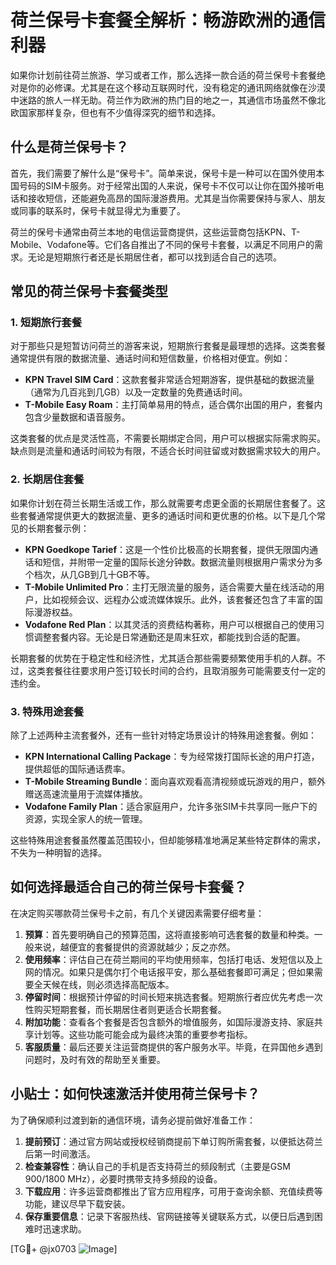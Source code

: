 # 荷兰保号卡套餐全解析：畅游欧洲的通信利器

如果你计划前往荷兰旅游、学习或者工作，那么选择一款合适的荷兰保号卡套餐绝对是你的必修课。尤其是在这个移动互联网时代，没有稳定的通讯网络就像在沙漠中迷路的旅人一样无助。荷兰作为欧洲的热门目的地之一，其通信市场虽然不像北欧国家那样复杂，但也有不少值得深究的细节和选择。

## 什么是荷兰保号卡？

首先，我们需要了解什么是“保号卡”。简单来说，保号卡是一种可以在国外使用本国号码的SIM卡服务。对于经常出国的人来说，保号卡不仅可以让你在国外接听电话和接收短信，还能避免高昂的国际漫游费用。尤其是当你需要保持与家人、朋友或同事的联系时，保号卡就显得尤为重要了。

荷兰的保号卡通常由荷兰本地的电信运营商提供，这些运营商包括KPN、T-Mobile、Vodafone等。它们各自推出了不同的保号卡套餐，以满足不同用户的需求。无论是短期旅行者还是长期居住者，都可以找到适合自己的选项。

## 常见的荷兰保号卡套餐类型

### 1. 短期旅行套餐

对于那些只是短暂访问荷兰的游客来说，短期旅行套餐是最理想的选择。这类套餐通常提供有限的数据流量、通话时间和短信数量，价格相对便宜。例如：

- **KPN Travel SIM Card**：这款套餐非常适合短期游客，提供基础的数据流量（通常为几百兆到几GB）以及一定数量的免费通话时间。
- **T-Mobile Easy Roam**：主打简单易用的特点，适合偶尔出国的用户，套餐内包含少量数据和语音服务。

这类套餐的优点是灵活性高，不需要长期绑定合同，用户可以根据实际需求购买。缺点则是流量和通话时间较为有限，不适合长时间驻留或对数据需求较大的用户。

### 2. 长期居住套餐

如果你计划在荷兰长期生活或工作，那么就需要考虑更全面的长期居住套餐了。这些套餐通常提供更大的数据流量、更多的通话时间和更优惠的价格。以下是几个常见的长期套餐示例：

- **KPN Goedkope Tarief**：这是一个性价比极高的长期套餐，提供无限国内通话和短信，并附带一定量的国际长途分钟数。数据流量则根据用户需求分为多个档次，从几GB到几十GB不等。
- **T-Mobile Unlimited Pro**：主打无限流量的服务，适合需要大量在线活动的用户，比如视频会议、远程办公或流媒体娱乐。此外，该套餐还包含了丰富的国际漫游权益。
- **Vodafone Red Plan**：以其灵活的资费结构著称，用户可以根据自己的使用习惯调整套餐内容。无论是日常通勤还是周末狂欢，都能找到合适的配置。

长期套餐的优势在于稳定性和经济性，尤其适合那些需要频繁使用手机的人群。不过，这类套餐往往要求用户签订较长时间的合约，且取消服务可能需要支付一定的违约金。

### 3. 特殊用途套餐

除了上述两种主流套餐外，还有一些针对特定场景设计的特殊用途套餐。例如：

- **KPN International Calling Package**：专为经常拨打国际长途的用户打造，提供超低的国际通话费率。
- **T-Mobile Streaming Bundle**：面向喜欢观看高清视频或玩游戏的用户，额外赠送高速流量用于流媒体播放。
- **Vodafone Family Plan**：适合家庭用户，允许多张SIM卡共享同一账户下的资源，实现全家人的统一管理。

这些特殊用途套餐虽然覆盖范围较小，但却能够精准地满足某些特定群体的需求，不失为一种明智的选择。

## 如何选择最适合自己的荷兰保号卡套餐？

在决定购买哪款荷兰保号卡之前，有几个关键因素需要仔细考量：

1. **预算**：首先要明确自己的预算范围，这将直接影响可选套餐的数量和种类。一般来说，越便宜的套餐提供的资源就越少；反之亦然。
2. **使用频率**：评估自己在荷兰期间的平均使用频率，包括打电话、发短信以及上网的情况。如果只是偶尔打个电话报平安，那么基础套餐即可满足；但如果需要全天候在线，则必须选择高配版本。
3. **停留时间**：根据预计停留的时间长短来挑选套餐。短期旅行者应优先考虑一次性购买短期套餐，而长期居住者则更适合长期套餐。
4. **附加功能**：查看各个套餐是否包含额外的增值服务，如国际漫游支持、家庭共享计划等。这些功能可能会成为最终决策的重要参考指标。
5. **客服质量**：最后还要关注运营商提供的客户服务水平。毕竟，在异国他乡遇到问题时，及时有效的帮助至关重要。

## 小贴士：如何快速激活并使用荷兰保号卡？

为了确保顺利过渡到新的通信环境，请务必提前做好准备工作：

1. **提前预订**：通过官方网站或授权经销商提前下单订购所需套餐，以便抵达荷兰后第一时间激活。
2. **检查兼容性**：确认自己的手机是否支持荷兰的频段制式（主要是GSM 900/1800 MHz），必要时携带支持多频段的设备。
3. **下载应用**：许多运营商都推出了官方应用程序，可用于查询余额、充值续费等功能，建议尽早下载安装。
4. **保存重要信息**：记录下客服热线、官网链接等关键联系方式，以便日后遇到困难时迅速求助。

[TG💪+ @jx0703 ![Image](https://github.com/user-attachments/assets/dbca1d08-cadb-493c-b0ec-ad6f7a83f270)]